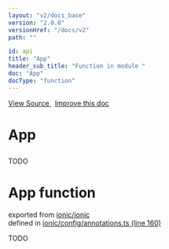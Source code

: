```yaml
---
layout: "v2/docs_base"
version: "2.0.0"
versionHref: "/docs/v2"
path: ""

id: api
title: "App"
header_sub_title: "Function in module "
doc: "App"
docType: "function"
---
```



<div class="improve-docs">
  <a href='http://github.com/driftyco/ionic2/tree/master/ionic/config/annotations.ts#L159'>
    View Source
  </a>
  &nbsp;
  <a href='http://github.com/driftyco/ionic2/edit/master/ionic/config/annotations.ts#L159'>
    Improve this doc
  </a>
</div>




<h1 class="api-title">

  App



</h1>





TODO



<h1 class="class export">App <span class="type">function</span></h1>
<p class="module">exported from <a href='undefined'>ionic/ionic</a><br/>
defined in <a href="https://github.com/driftyco/ionic2/tree/master/ionic/config/annotations.ts#L160-L189">ionic/config/annotations.ts (line 160)</a>
</p>
<p><p>TODO</p>
</p>

